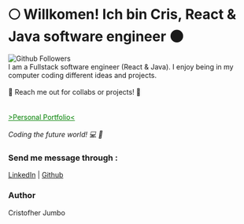 <h1> 🌕 Willkomen! Ich bin Cris, React & Java software engineer  🌑 </h1>
<div>
<img alt="Github Followers" src="https://img.shields.io/github/followers/crisjumbo?style=social"/>
&nbsp;
</div>
<div>
  I am a Fullstack software engineer (React & Java). I enjoy being in my computer coding different ideas and projects.
<br/>
<br/>
🏹 Reach me out for collabs or projects! 🏹
</div>
<br/>
<br/>
<div>
<a style="color:green" href="https://crisjumbo.me">>Personal Portfolio<</a>
</div>
<br/>
<i>Coding the future world! 💻 💚</i>

### Send me message through :
[LinkedIn](https://www.linkedin.com/in/crisjumbo/) | 
[Github](https://www.github.com/crisjumbo)

### Author
Cristofher Jumbo
